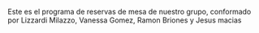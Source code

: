 Este es el programa de reservas de mesa de nuestro grupo, conformado por Lizzardi Milazzo, Vanessa Gomez, Ramon Briones y Jesus macias
